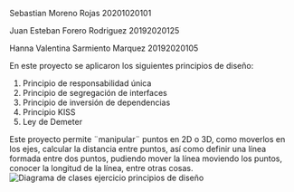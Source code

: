 Sebastian Moreno Rojas 20201020101

Juan Esteban Forero Rodriguez 20192020125

Hanna Valentina Sarmiento Marquez 20192020105

En este proyecto se aplicaron los siguientes principios de diseño:
1. Principio de responsabilidad única
2. Principio de segregación de interfaces
3. Principio de inversión de dependencias
4. Principio KISS
5. Ley de Demeter

Este proyecto permite ¨manipular¨ puntos en 2D o 3D, como moverlos en los ejes, calcular la distancia entre puntos, así como definir una línea formada entre dos puntos, pudiendo mover la línea moviendo los puntos, conocer la longitud de la línea, entre otras cosas.
![Diagrama de clases ejercicio principios de diseño](https://user-images.githubusercontent.com/72152587/143287816-35e63d86-6ae4-4987-8c4a-b880aef1e264.png)
